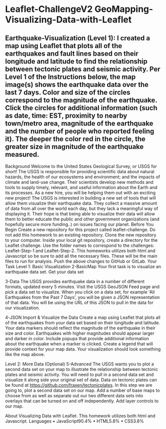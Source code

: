 # Leaflet-ChallengeV2 GeoMapping-Visualizing-Data-with-Leaflet
Earthquake-Visualization (Level 1): I created a map using Leaflet that plots all of the earthquakes and fault lines based on their longitude and latitude to find the relationship between tectonic plates and seismic activity.
Per Level 1 of the Instructions below, the map image(s) shows the earthquake data over the last 7 days. Color and size of the circles correspond to the magnitude of the earthquake. Click the circles for additional information (such as date, time: EST, proximity to nearby town/metro area, magnitude of the earthquake and the number of people who reported feeling it). The deeper the color red in the circle, the greater size in magnitude of the earthquake measured.
---------------------------------------------------------------------------------
Background
Welcome to the United States Geological Survey, or USGS for short! The USGS is responsible for providing scientific data about natural hazards, the health of our ecosystems and environment; and the impacts of climate and land-use change. Their scientists develop new methods and tools to supply timely, relevant, and useful information about the Earth and its processes. As a new hire, you will be helping them out with an exciting new project!
The USGS is interested in building a new set of tools that will allow them visualize their earthquake data. They collect a massive amount of data from all over the world each day, but they lack a meaningful way of displaying it. Their hope is that being able to visualize their data will allow them to better educate the public and other government organizations (and hopefully secure more funding..) on issues facing our planet.
Before You Begin Create a new repository for this project called leaflet-challenge. Do not add this homework to an existing repository.
Clone the new repository to your computer.
Inside your local git repository, create a directory for the Leaflet challenge. Use the folder names to correspond to the challenges:
Leaflet-Step-1 and Leaflet-Step-2.
This homeworks utilizes both html and Javascript so be sure to add all the necessary files. These will be the main files to run for analysis.
Push the above changes to GitHub or GitLab.
Your Task Level 1: Basic Visualization 2-BasicMap
Your first task is to visualize an earthquake data set.
Get your data set

3-Data
The USGS provides earthquake data in a number of different formats, updated every 5 minutes. Visit the USGS GeoJSON Feed page and pick a data set to visualize. When you click on a data set, for example 'All Earthquakes from the Past 7 Days', you will be given a JSON representation of that data. You will be using the URL of this JSON to pull in the data for our visualization.

4-JSON
Import & Visualize the Data
Create a map using Leaflet that plots all of the earthquakes from your data set based on their longitude and latitude.
Your data markers should reflect the magnitude of the earthquake in their size and color. Earthquakes with higher magnitudes should appear larger and darker in color.
Include popups that provide additional information about the earthquake when a marker is clicked.
Create a legend that will provide context for your map data.
Your visualization should look something like the map above.

Level 2: More Data (Optional)
5-Advanced The USGS wants you to plot a second data set on your map to illustrate the relationship between tectonic plates and seismic activity. You will need to pull in a second data set and visualize it along side your original set of data. Data on tectonic plates can be found at https://github.com/fraxen/tectonicplates.
In this step we are going to, plot a second data set on our map. Add a number of base maps to choose from as well as separate out our two different data sets into overlays that can be turned on and off independently. Add layer controls to our map.

About
Visualizing Data with Leaflet. This homework utilizes both html and Javascript.
Languages
•	JavaScript90.4% 
•	HTML5.8% 
•	CSS3.8%
